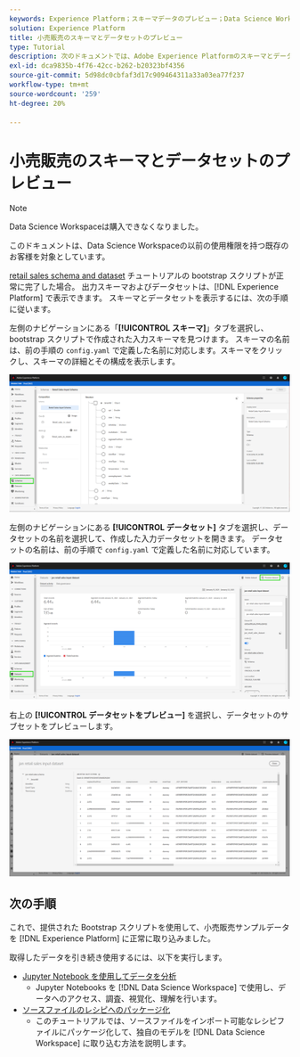 ```yaml
---
keywords: Experience Platform；スキーマデータのプレビュー；Data Science Workspace；人気のトピック
solution: Experience Platform
title: 小売販売のスキーマとデータセットのプレビュー
type: Tutorial
description: 次のドキュメントでは、Adobe Experience Platformのスキーマとデータセットのプレビューの概要を説明します。
exl-id: dca9835b-4f76-42cc-b262-b20323bf4356
source-git-commit: 5d98dc0cbfaf3d17c909464311a33a03ea77f237
workflow-type: tm+mt
source-wordcount: '259'
ht-degree: 20%

---
```


# 小売販売のスキーマとデータセットのプレビュー

>[!NOTE]
>
>Data Science Workspaceは購入できなくなりました。
>
>このドキュメントは、Data Science Workspaceの以前の使用権限を持つ既存のお客様を対象としています。

[retail sales schema and dataset](./create-retails-sales-dataset.md) チュートリアルの bootstrap スクリプトが正常に完了した場合。 出力スキーマおよびデータセットは、[!DNL Experience Platform] で表示できます。 スキーマとデータセットを表示するには、次の手順に従います。

左側のナビゲーションにある「**[!UICONTROL スキーマ]**」タブを選択し、bootstrap スクリプトで作成された入力スキーマを見つけます。 スキーマの名前は、前の手順の `config.yaml` で定義した名前に対応します。スキーマをクリックし、スキーマの詳細とその構成を表示します。

![](../images/models-recipes/access-data/schema.PNG)

左側のナビゲーションにある **[!UICONTROL データセット]** タブを選択し、データセットの名前を選択して、作成した入力データセットを開きます。 データセットの名前は、前の手順で `config.yaml` で定義した名前に対応しています。

![](../images/models-recipes/access-data/dataset.PNG)

右上の **[!UICONTROL データセットをプレビュー]** を選択し、データセットのサブセットをプレビューします。

![](../images/models-recipes/access-data/preview.PNG)

## 次の手順

これで、提供された Bootstrap スクリプトを使用して、小売販売サンプルデータを [!DNL Experience Platform] に正常に取り込みました。

取得したデータを引き続き使用するには、以下を実行します。
- [Jupyter Notebook を使用してデータを分析](../jupyterlab/analyze-your-data.md)
   - Jupyter Notebooks を [!DNL Data Science Workspace] で使用し、データへのアクセス、調査、視覚化、理解を行います。
- [ソースファイルのレシピへのパッケージ化](./package-source-files-recipe.md)
   - このチュートリアルでは、ソースファイルをインポート可能なレシピファイルにパッケージ化して、独自のモデルを [!DNL Data Science Workspace] に取り込む方法を説明します。
